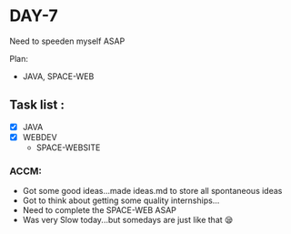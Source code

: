 # DAY-7
Need to speeden myself ASAP
<br>

Plan: 
 - JAVA, SPACE-WEB

## Task list :
- [x] JAVA 
- [x] WEBDEV 
  - SPACE-WEBSITE

### ACCM: 
- Got some good ideas...made ideas.md to store all spontaneous ideas
- Got to think about getting some quality internships...
- Need to complete the SPACE-WEB ASAP
- Was very Slow today...but somedays are just like that 😪